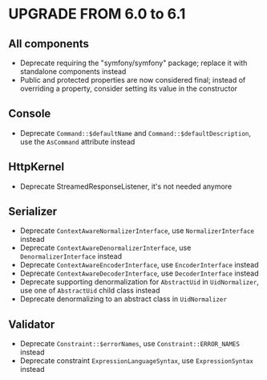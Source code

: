 UPGRADE FROM 6.0 to 6.1
=======================

All components
--------------

 * Deprecate requiring the "symfony/symfony" package; replace it with standalone components instead
 * Public and protected properties are now considered final;
   instead of overriding a property, consider setting its value in the constructor

Console
-------

 * Deprecate `Command::$defaultName` and `Command::$defaultDescription`, use the `AsCommand` attribute instead

HttpKernel
----------

 * Deprecate StreamedResponseListener, it's not needed anymore

Serializer
----------

 * Deprecate `ContextAwareNormalizerInterface`, use `NormalizerInterface` instead
 * Deprecate `ContextAwareDenormalizerInterface`, use `DenormalizerInterface` instead
 * Deprecate `ContextAwareEncoderInterface`, use `EncoderInterface` instead
 * Deprecate `ContextAwareDecoderInterface`, use `DecoderInterface` instead
 * Deprecate supporting denormalization for `AbstractUid` in `UidNormalizer`, use one of `AbstractUid` child class instead
 * Deprecate denormalizing to an abstract class in `UidNormalizer`

Validator
---------

 * Deprecate `Constraint::$errorNames`, use `Constraint::ERROR_NAMES` instead
 * Deprecate constraint `ExpressionLanguageSyntax`, use `ExpressionSyntax` instead
